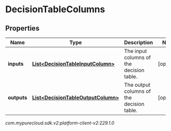 # DecisionTableColumns


## Properties

| Name | Type | Description | Notes |
| ------------ | ------------- | ------------- | ------------- |
| **inputs** | [**List&lt;DecisionTableInputColumn&gt;**](DecisionTableInputColumn) | The input columns of the decision table. |  [optional] |
| **outputs** | [**List&lt;DecisionTableOutputColumn&gt;**](DecisionTableOutputColumn) | The output columns of the decision table. |  [optional] |




_com.mypurecloud.sdk.v2:platform-client-v2:229.1.0_
